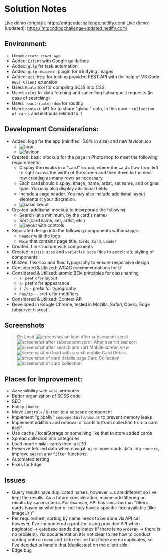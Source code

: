 # Solution Notes
Live demo (original): https://mtgcodechallenge.netlify.com/
Live demo: (updated): https://mtgcodingchallenge-updated.netlify.com/

## Environment:
* Used: `create-react-app`
* Added: `Eslint` with Google guidelines
* Added: `gulp` for task automation
* Added: `gulp-imagemin` plugin for minifying images
* Added: `api.http` for testing provided REST API with the help of VS Code `REST Client` extension
* Used: `Koala` tool for compiling SCSS into CSS
* Used: `axios` for data fetching and cancelling subsequent requests (in case of searching)
* Used: `react-router-dom` for routing
* Used: `context API` for to share "global" data, in this case - `collection of cards` and methods related to it

## Development Considerations:
* Added: logo for the app (minified -5.8% in size) and new favicon.ico
   * ![logo](/src/images/minified/MTGlogo.png)
   * ![favicon](public/favicon.ico)
* Created: basic mockup for the page in Photoshop to meet the following requirements:
   * Display the results in a "card" format, where the cards flow from left to right across the width of the screen and then down to the next row creating as many rows as necessary.
   * Each card should display: image, name, artist, set name, and original type. You may also display additional fields.
   * Include a page header. You may also include additional layout elements at your discretion.
   * ![basic layout](basic_layout.jpg)
* Created: additional mockup to incorporate the following:
   * Search (at a minimum, by the card's name)
   * Sort (card name, set, artist, etc.)
   * ![layout with controls](layout_with_controls.jpg)
* Separated design into the following components within `<App/>`:
   * `Header` with the logo
   * `Main` that contains page title, `Cards`, `Card`, `Loader`
* Created: file structure with components
* Created: `mixins.scss` and `variables.scss` files to accelerate styling of components
* Utilized: flex-box and fluid typography to ensure responsive design
* Considered & Utilized: WCAG recommendations for UI
* Considered & Utilized: atomic BEM principles for class naming
   * `l-` prefix for layout
   * `a-` prefix for appearance
   * `t /s` - prefix for typography
   * `has/is-` - prefix for modifiers
 * Considered & Utilized: Context API
 * Developed in Google Chrome, tested in Mozilla, Safari, Opera, Edge (observer issues).

## Screenshots
> On Load
  ![screenshot on load](screenshot-default-onload.png)
> After subsequent scroll
  ![screenshot after subsequent scroll](screenshot-default-after-scroll.png)
> After search and sort
  ![screenshot after search and sort](screenshot-search&sort.png)
> Mobile screen view
  ![screenshot on load with search mobile](screenshot-mobile.png)
> Card Details
  ![screenshot of card details page](screenshot-card-details.png)
> Card Collection
  ![screenshot of card collection](screenshot-collection.png)

## Places for Improvement:
* Accessibility with `aria`-attributes
* Better organization of SCSS code
* SEO
* Fancy `Loader`
* Move `Controls` / `Button` to a separate component
* Implement "globally" `componentWillUnmount` to prevent memory leaks
* Implement addition and removal of cards to/from collection from a card itself
* Use cache / localStorage or something like that to store added cards
* Spread collection into categories
* Load more similar cards then just 20
* Preserve fetched data when navigating -> move cards data into `context`, improve `search` and `filter` functions.
* Automated testing
* Fixes for Edge

## Issues
* Query results have duplicated names, however `id`s are different so I've kept the results. As a future consideration, maybe add filtering on results by some criteria. For example, API has `contains` that "filters cards based on whether or not they have a specific field available (like imageUrl)"
* Per requirement, sorting by name needs to be done via API call, however, I've encountered a problem using provided API when paginated -> database sends duplicates (if there is no `orderBy` -> there is no problem). Via documentation it is not clear to me how to conduct sorting both on `name` and `id` to ensure that there are no duplicates, so I've decided to handle that (duplicates) on the client side.
* Edge bug
